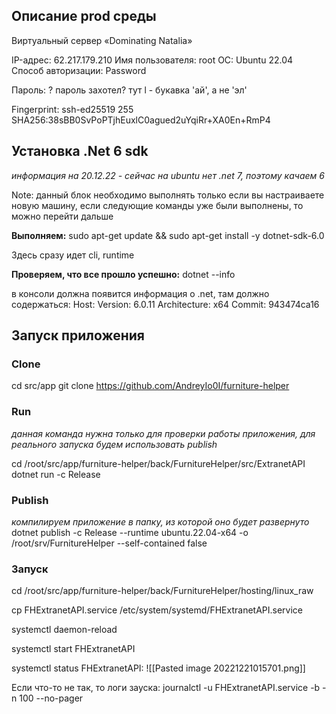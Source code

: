 ## Описание prod среды
Виртуальный сервер «Dominating Natalia»

IP-адрес:   62.217.179.210
Имя пользователя:   root
ОС:   Ubuntu 22.04
Способ авторизации:   Password

Пароль: ? пароль захотел? тут l - букавка 'ай', а не 'эл'

Fingerprint:
ssh-ed25519 255 SHA256:38sBB0SvPoPTjhEuxlC0agued2uYqiRr+XA0En+RmP4

## Установка .Net 6 sdk
*информация на 20.12.22 - сейчас на ubuntu нет .net 7, поэтому качаем 6*

Note: данный блок необходимо выполнять только если вы настраиваете новую машину, если следующие команды уже были выполнены, то можно перейти дальше

**Выполняем:**
sudo apt-get update &&
sudo apt-get install -y dotnet-sdk-6.0

Здесь сразу идет cli, runtime

**Проверяем, что все прошло успешно:**
dotnet --info

в консоли должна появится информация о .net, там должно содержаться:
Host:
  Version:      6.0.11
  Architecture: x64
  Commit:       943474ca16

## Запуск приложения

### Clone
cd src/app
git clone https://github.com/AndreyIo0I/furniture-helper

### Run
*данная команда нужна только для проверки работы приложения, для реального запуска будем использовать publish*

cd /root/src/app/furniture-helper/back/FurnitureHelper/src/ExtranetAPI
dotnet run -c Release

### Publish
*компилируем приложение в папку, из которой оно будет развернуто*
dotnet publish -c Release --runtime ubuntu.22.04-x64 -o /root/srv/FurnitureHelper --self-contained false

### Запуск

cd /root/src/app/furniture-helper/back/FurnitureHelper/hosting/linux_raw

cp FHExtranetAPI.service /etc/system/systemd/FHExtranetAPI.service

systemctl daemon-reload

systemctl start FHExtranetAPI

systemctl status FHExtranetAPI:
![[Pasted image 20221221015701.png]]

Если что-то не так, то логи зауска:
journalctl -u FHExtranetAPI.service -b -n 100 --no-pager
